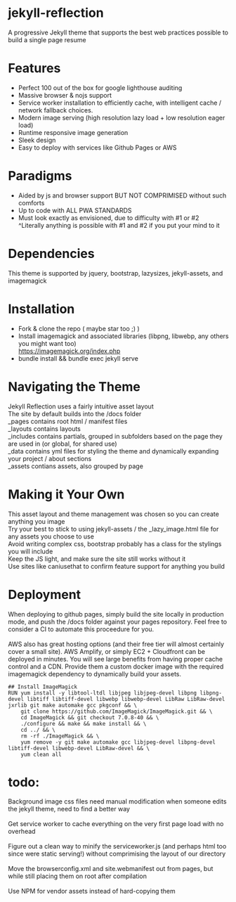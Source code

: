# jekyll-reflection
A progressive Jekyll theme that supports the best web practices possible to build a single page resume

# Features
* Perfect 100 out of the box for google lighthouse auditing
* Massive browser & nojs support
* Service worker installation to efficiently cache, with intelligent cache / network fallback choices.
* Modern image serving (high resolution lazy load + low resolution eager load)
* Runtime responsive image generation
* Sleek design
* Easy to deploy with services like Github Pages or AWS

# Paradigms
* Aided by js and browser support BUT NOT COMPRIMISED without such comforts
* Up to code with ALL PWA STANDARDS
* Must look exactly as envisioned, due to difficulty with #1 or #2\
^Literally anything is possible with #1 and #2 if you put your mind to it

# Dependencies
This theme is supported by jquery, bootstrap, lazysizes, jekyll-assets, and imagemagick

# Installation
* Fork & clone the repo ( maybe star too ;) )
* Install imagemagick and associated libraries (libpng, libwebp, any others you might want too)  
https://imagemagick.org/index.php
* bundle install && bundle exec jekyll serve

# Navigating the Theme
Jekyll Reflection uses a fairly intuitive asset layout  
The site by default builds into the /docs folder  
\_pages contains root html / manifest files  
\_layouts contains layouts  
\_includes contains partials, grouped in subfolders based on the page they are used in (or global, for shared use)  
\_data contains yml files for styling the theme and dynamically expanding your project / about sections  
\_assets contians assets, also grouped by page  

# Making it Your Own
This asset layout and theme management was chosen so you can create anything you image  
Try your best to stick to using jekyll-assets / the \_lazy_image.html file for any assets you choose to use  
Avoid writing complex css, bootstrap probably has a class for the stylings you will include  
Keep the JS light, and make sure the site still works without it  
Use sites like caniusethat to confirm feature support for anything you build

# Deployment
When deploying to github pages, simply build the site locally in production mode, and push the /docs folder against your pages repository. Feel free to consider a CI to automate this proceedure for you.\
\
AWS also has great hosting options (and their free tier will almost certainly cover a small site). AWS Amplify, or simply EC2 + Cloudfront can be deployed in minutes. You will see large benefits from having proper cache control and a CDN. Provide them a custom docker image with the required imagemagick dependency to dynamically build your assets.

```
## Install ImageMagick
RUN yum install -y libtool-ltdl libjpeg libjpeg-devel libpng libpng-devel libtiff libtiff-devel libwebp libwebp-devel LibRaw LibRaw-devel jxrlib git make automake gcc pkgconf && \
    git clone https://github.com/ImageMagick/ImageMagick.git && \
    cd ImageMagick && git checkout 7.0.8-40 && \
    ./configure && make && make install && \
    cd ../ && \
    rm -rf ./ImageMagick && \
    yum remove -y git make automake gcc libjpeg-devel libpng-devel libtiff-devel libwebp-devel LibRaw-devel && \
    yum clean all
```


# todo:
Background image css files need manual modification when someone edits the jekyll theme, need to find a better way\
\
Get service worker to cache everything on the very first page load with no overhead\
\
Figure out a clean way to minify the serviceworker.js (and perhaps html too since were static serving!) without comprimising the layout of our directory\
\
Move the browserconfig.xml and site.webmanifest out from pages, but while still placing them on root after compilation\
\
Use NPM for vendor assets instead of hard-copying them
